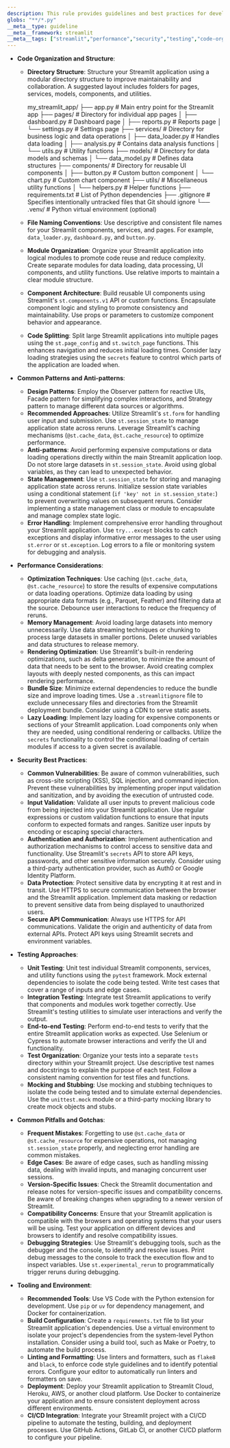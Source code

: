 ```yaml
---
description: This rule provides guidelines and best practices for developing maintainable, performant, and secure Streamlit applications. It covers code organization, performance optimization, security considerations, testing strategies, and common pitfalls to avoid.
globs: "**/*.py"
__meta__type: guideline
__meta__framework: streamlit
__meta__tags: ["streamlit","performance","security","testing","code-organization"]
---
```

- **Code Organization and Structure**:
  - **Directory Structure**: Structure your Streamlit application using a modular directory structure to improve maintainability and collaboration. A suggested layout includes folders for pages, services, models, components, and utilities.
    
    my_streamlit_app/
    ├── app.py                # Main entry point for the Streamlit app
    ├── pages/              # Directory for individual app pages
    │   ├── dashboard.py    # Dashboard page
    │   ├── reports.py      # Reports page
    │   └── settings.py     # Settings page
    ├── services/           # Directory for business logic and data operations
    │   ├── data_loader.py  # Handles data loading
    │   ├── analysis.py     # Contains data analysis functions
    │   └── utils.py        # Utility functions
    ├── models/             # Directory for data models and schemas
    │   └── data_model.py   # Defines data structures
    ├── components/         # Directory for reusable UI components
    │   ├── button.py       # Custom button component
    │   └── chart.py        # Custom chart component
    ├── utils/              # Miscellaneous utility functions
    │   └── helpers.py      # Helper functions
    ├── requirements.txt      # List of Python dependencies
    ├── .gitignore            # Specifies intentionally untracked files that Git should ignore
    └── .venv/                # Python virtual environment (optional)
    
  - **File Naming Conventions**: Use descriptive and consistent file names for your Streamlit components, services, and pages.  For example, `data_loader.py`, `dashboard.py`, and `button.py`.
  - **Module Organization**: Organize your Streamlit application into logical modules to promote code reuse and reduce complexity.  Create separate modules for data loading, data processing, UI components, and utility functions.  Use relative imports to maintain a clear module structure.
  - **Component Architecture**: Build reusable UI components using Streamlit's `st.components.v1` API or custom functions.  Encapsulate component logic and styling to promote consistency and maintainability.  Use props or parameters to customize component behavior and appearance.
  - **Code Splitting**: Split large Streamlit applications into multiple pages using the `st.page_config` and `st.switch_page` functions. This enhances navigation and reduces initial loading times. Consider lazy loading strategies using the `secrets` feature to control which parts of the application are loaded when. 

- **Common Patterns and Anti-patterns**:
  - **Design Patterns**: Employ the Observer pattern for reactive UIs, Facade pattern for simplifying complex interactions, and Strategy pattern to manage different data sources or algorithms.
  - **Recommended Approaches**: Utilize Streamlit's `st.form` for handling user input and submission. Use `st.session_state` to manage application state across reruns. Leverage Streamlit's caching mechanisms (`@st.cache_data`, `@st.cache_resource`) to optimize performance.
  - **Anti-patterns**: Avoid performing expensive computations or data loading operations directly within the main Streamlit application loop.  Do not store large datasets in `st.session_state`.  Avoid using global variables, as they can lead to unexpected behavior.
  - **State Management**:  Use `st.session_state` for storing and managing application state across reruns.  Initialize session state variables using a conditional statement (`if 'key' not in st.session_state:`) to prevent overwriting values on subsequent reruns. Consider implementing a state management class or module to encapsulate and manage complex state logic.
  - **Error Handling**:  Implement comprehensive error handling throughout your Streamlit application.  Use `try...except` blocks to catch exceptions and display informative error messages to the user using `st.error` or `st.exception`.  Log errors to a file or monitoring system for debugging and analysis.

- **Performance Considerations**:
  - **Optimization Techniques**: Use caching (`@st.cache_data`, `@st.cache_resource`) to store the results of expensive computations or data loading operations. Optimize data loading by using appropriate data formats (e.g., Parquet, Feather) and filtering data at the source. Debounce user interactions to reduce the frequency of reruns.
  - **Memory Management**:  Avoid loading large datasets into memory unnecessarily.  Use data streaming techniques or chunking to process large datasets in smaller portions.  Delete unused variables and data structures to release memory.
  - **Rendering Optimization**:  Use Streamlit's built-in rendering optimizations, such as delta generation, to minimize the amount of data that needs to be sent to the browser.  Avoid creating complex layouts with deeply nested components, as this can impact rendering performance.
  - **Bundle Size**: Minimize external dependencies to reduce the bundle size and improve loading times. Use a `.streamlitignore` file to exclude unnecessary files and directories from the Streamlit deployment bundle.  Consider using a CDN to serve static assets.
  - **Lazy Loading**: Implement lazy loading for expensive components or sections of your Streamlit application.  Load components only when they are needed, using conditional rendering or callbacks. Utilize the `secrets` functionality to control the conditional loading of certain modules if access to a given secret is available. 

- **Security Best Practices**:
  - **Common Vulnerabilities**: Be aware of common vulnerabilities, such as cross-site scripting (XSS), SQL injection, and command injection.  Prevent these vulnerabilities by implementing proper input validation and sanitization, and by avoiding the execution of untrusted code.
  - **Input Validation**: Validate all user inputs to prevent malicious code from being injected into your Streamlit application.  Use regular expressions or custom validation functions to ensure that inputs conform to expected formats and ranges. Sanitize user inputs by encoding or escaping special characters.
  - **Authentication and Authorization**: Implement authentication and authorization mechanisms to control access to sensitive data and functionality.  Use Streamlit's `secrets` API to store API keys, passwords, and other sensitive information securely.  Consider using a third-party authentication provider, such as Auth0 or Google Identity Platform.
  - **Data Protection**: Protect sensitive data by encrypting it at rest and in transit.  Use HTTPS to secure communication between the browser and the Streamlit application.  Implement data masking or redaction to prevent sensitive data from being displayed to unauthorized users.
  - **Secure API Communication**: Always use HTTPS for API communications. Validate the origin and authenticity of data from external APIs. Protect API keys using Streamlit secrets and environment variables.

- **Testing Approaches**:
  - **Unit Testing**: Unit test individual Streamlit components, services, and utility functions using the `pytest` framework.  Mock external dependencies to isolate the code being tested.  Write test cases that cover a range of inputs and edge cases.
  - **Integration Testing**: Integrate test Streamlit applications to verify that components and modules work together correctly.  Use Streamlit's testing utilities to simulate user interactions and verify the output.
  - **End-to-end Testing**: Perform end-to-end tests to verify that the entire Streamlit application works as expected.  Use Selenium or Cypress to automate browser interactions and verify the UI and functionality.
  - **Test Organization**: Organize your tests into a separate `tests` directory within your Streamlit project.  Use descriptive test names and docstrings to explain the purpose of each test.  Follow a consistent naming convention for test files and functions.
  - **Mocking and Stubbing**: Use mocking and stubbing techniques to isolate the code being tested and to simulate external dependencies.  Use the `unittest.mock` module or a third-party mocking library to create mock objects and stubs.

- **Common Pitfalls and Gotchas**:
  - **Frequent Mistakes**: Forgetting to use `@st.cache_data` or `@st.cache_resource` for expensive operations, not managing `st.session_state` properly, and neglecting error handling are common mistakes.
  - **Edge Cases**: Be aware of edge cases, such as handling missing data, dealing with invalid inputs, and managing concurrent user sessions.
  - **Version-Specific Issues**: Check the Streamlit documentation and release notes for version-specific issues and compatibility concerns. Be aware of breaking changes when upgrading to a newer version of Streamlit.
  - **Compatibility Concerns**: Ensure that your Streamlit application is compatible with the browsers and operating systems that your users will be using.  Test your application on different devices and browsers to identify and resolve compatibility issues.
  - **Debugging Strategies**: Use Streamlit's debugging tools, such as the debugger and the console, to identify and resolve issues.  Print debug messages to the console to track the execution flow and to inspect variables. Use `st.experimental_rerun` to programmatically trigger reruns during debugging.

- **Tooling and Environment**:
  - **Recommended Tools**: Use VS Code with the Python extension for development. Use `pip` or `uv` for dependency management, and Docker for containerization.
  - **Build Configuration**: Create a `requirements.txt` file to list your Streamlit application's dependencies.  Use a virtual environment to isolate your project's dependencies from the system-level Python installation.  Consider using a build tool, such as Make or Poetry, to automate the build process.
  - **Linting and Formatting**: Use linters and formatters, such as `flake8` and `black`, to enforce code style guidelines and to identify potential errors. Configure your editor to automatically run linters and formatters on save.
  - **Deployment**: Deploy your Streamlit application to Streamlit Cloud, Heroku, AWS, or another cloud platform.  Use Docker to containerize your application and to ensure consistent deployment across different environments.
  - **CI/CD Integration**: Integrate your Streamlit project with a CI/CD pipeline to automate the testing, building, and deployment processes.  Use GitHub Actions, GitLab CI, or another CI/CD platform to configure your pipeline.